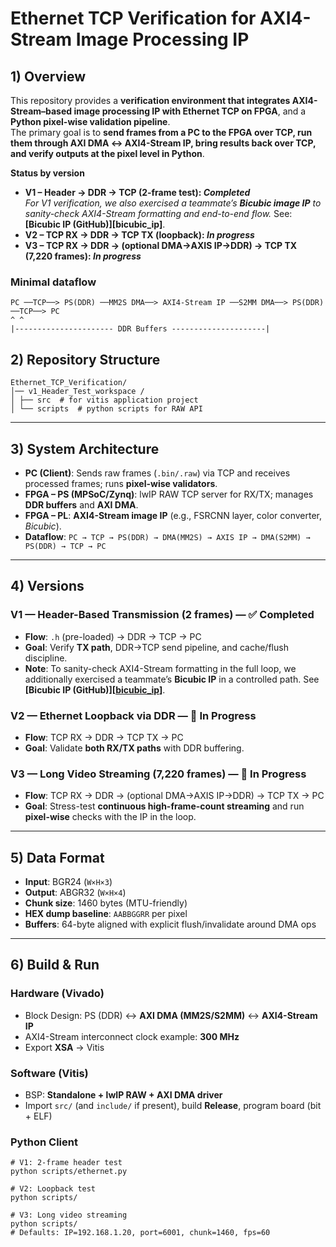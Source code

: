 # Ethernet TCP Verification for AXI4-Stream Image Processing IP

## 1) Overview
This repository provides a **verification environment that integrates AXI4-Stream–based image processing IP with Ethernet TCP on FPGA**, and a **Python pixel-wise validation pipeline**.  
The primary goal is to **send frames from a PC to the FPGA over TCP, run them through AXI DMA ↔ AXI4-Stream IP, bring results back over TCP, and verify outputs at the pixel level in Python**.

**Status by version**
- **V1 – Header → DDR → TCP (2-frame test): _Completed_**  
  *For V1 verification, we also exercised a teammate’s **Bicubic image IP** to sanity-check AXI4-Stream formatting and end-to-end flow.* See: **[Bicubic IP (GitHub)][bicubic_ip]**.
- **V2 – TCP RX → DDR → TCP TX (loopback): _In progress_**
- **V3 – TCP RX → DDR → (optional DMA→AXIS IP→DDR) → TCP TX (7,220 frames): _In progress_**

### Minimal dataflow
```
PC ──TCP──> PS(DDR) ──MM2S DMA──> AXI4-Stream IP ──S2MM DMA──> PS(DDR) ──TCP──> PC
^ ^
|---------------------- DDR Buffers ---------------------|
```

## 2) Repository Structure
```
Ethernet_TCP_Verification/
│── v1_Header_Test_workspace /
│ ├── src  # for vitis application project
│ └── scripts  # python scripts for RAW API
```

---

## 3) System Architecture
- **PC (Client)**: Sends raw frames (`.bin/.raw`) via TCP and receives processed frames; runs **pixel-wise validators**.  
- **FPGA – PS (MPSoC/Zynq)**: lwIP RAW TCP server for RX/TX; manages **DDR buffers** and **AXI DMA**.  
- **FPGA – PL**: **AXI4-Stream image IP** (e.g., FSRCNN layer, color converter, *Bicubic*).  
- **Dataflow**: `PC → TCP → PS(DDR) → DMA(MM2S) → AXIS IP → DMA(S2MM) → PS(DDR) → TCP → PC`

---

## 4) Versions

### V1 — Header-Based Transmission (2 frames) — ✅ Completed
- **Flow**: `.h` (pre-loaded) → DDR → TCP → PC  
- **Goal**: Verify **TX path**, DDR→TCP send pipeline, and cache/flush discipline.  
- **Note**: To sanity-check AXI4-Stream formatting in the full loop, we additionally exercised a teammate’s **Bicubic IP** in a controlled path. See **[Bicubic IP (GitHub)][[bicubic_ip](https://github.com/youngyang00/axi4s-bicubic-upscaler)]**.

### V2 — Ethernet Loopback via DDR — 🚧 In Progress
- **Flow**: TCP RX → DDR → TCP TX → PC  
- **Goal**: Validate **both RX/TX paths** with DDR buffering.

### V3 — Long Video Streaming (7,220 frames) — 🚧 In Progress
- **Flow**: TCP RX → DDR → (optional DMA→AXIS IP→DDR) → TCP TX → PC  
- **Goal**: Stress-test **continuous high-frame-count streaming** and run **pixel-wise** checks with the IP in the loop.

---

## 5) Data Format
- **Input**: BGR24 (`W×H×3`)  
- **Output**: ABGR32 (`W×H×4`)  
- **Chunk size**: 1460 bytes (MTU-friendly)  
- **HEX dump baseline**: `AABBGGRR` per pixel  
- **Buffers**: 64-byte aligned with explicit flush/invalidate around DMA ops

---

## 6) Build & Run

### Hardware (Vivado)
- Block Design: PS (DDR) ↔ **AXI DMA (MM2S/S2MM)** ↔ **AXI4-Stream IP**  
- AXI4-Stream interconnect clock example: **300 MHz**  
- Export **XSA** → Vitis

### Software (Vitis)
- BSP: **Standalone + lwIP RAW + AXI DMA driver**  
- Import `src/` (and `include/` if present), build **Release**, program board (bit + ELF)

### Python Client
```
# V1: 2-frame header test
python scripts/ethernet.py

# V2: Loopback test
python scripts/

# V3: Long video streaming
python scripts/
# Defaults: IP=192.168.1.20, port=6001, chunk=1460, fps=60
